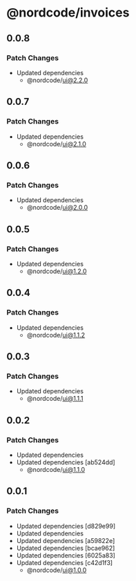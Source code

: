 # @nordcode/invoices

## 0.0.8

### Patch Changes

-   Updated dependencies
    -   @nordcode/ui@2.2.0

## 0.0.7

### Patch Changes

-   Updated dependencies
    -   @nordcode/ui@2.1.0

## 0.0.6

### Patch Changes

-   Updated dependencies
    -   @nordcode/ui@2.0.0

## 0.0.5

### Patch Changes

-   Updated dependencies
    -   @nordcode/ui@1.2.0

## 0.0.4

### Patch Changes

-   Updated dependencies
    -   @nordcode/ui@1.1.2

## 0.0.3

### Patch Changes

-   Updated dependencies
    -   @nordcode/ui@1.1.1

## 0.0.2

### Patch Changes

-   Updated dependencies
-   Updated dependencies [ab524dd]
    -   @nordcode/ui@1.1.0

## 0.0.1

### Patch Changes

-   Updated dependencies [d829e99]
-   Updated dependencies
-   Updated dependencies [a59822e]
-   Updated dependencies [bcae962]
-   Updated dependencies [6025a83]
-   Updated dependencies [c42d1f3]
    -   @nordcode/ui@1.0.0
